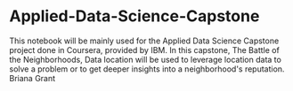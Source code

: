 # Applied-Data-Science-Capstone
This notebook will be mainly used for the Applied Data Science Capstone project done in Coursera, provided by IBM. In this capstone, The Battle of the Neighborhoods, Data location will be used to leverage location data to solve a problem or to get deeper insights into a neighborhood's reputation.
Briana Grant 
